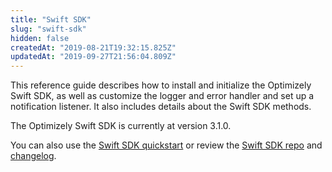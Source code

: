 ```yaml
---
title: "Swift SDK"
slug: "swift-sdk"
hidden: false
createdAt: "2019-08-21T19:32:15.825Z"
updatedAt: "2019-09-27T21:56:04.809Z"
---
```

This reference guide describes how to install and initialize the Optimizely Swift SDK, as well as customize the logger and error handler and set up a notification listener. It also includes details about the Swift SDK methods.

The Optimizely Swift SDK is currently at version 3.1.0.

You can also use the [Swift SDK quickstart](doc:swift) or review the [Swift SDK repo](https://github.com/optimizely/swift-sdk) and [changelog](https://github.com/optimizely/swift-sdk/blob/master/CHANGELOG.md).